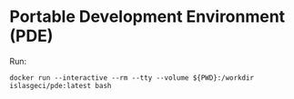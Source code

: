 # Portable Development Environment (PDE)

Run:

```shell
docker run --interactive --rm --tty --volume ${PWD}:/workdir islasgeci/pde:latest bash
```
